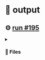 # 📝  output 

## ⚙️ [run #195](https://github.com/jwenerd/ytm-dl/actions/runs/7620639015)

<details>

<summary>

### 📁 Files

</summary>

|                                                                       |lines|size|bytes |
|-----------------------------------------------------------------------|-----|----|------|
|[`output/library_subscriptions.csv` ](output/library_subscriptions.csv)|67   |4.0K|2635  |
|[`output/library_songs.csv` ](output/library_songs.csv)                |2743 |232K|235848|
|[`output/library_artists.csv` ](output/library_artists.csv)            |2000 |92K |90676 |
|[`output/library_albums.csv` ](output/library_albums.csv)              |932  |64K |65018 |
|[`output/history.csv` ](output/history.csv)                            |1020 |100K|102133|
|[`output/liked_songs.csv` ](output/liked_songs.csv)                    |1419 |124K|123030|

</details>
